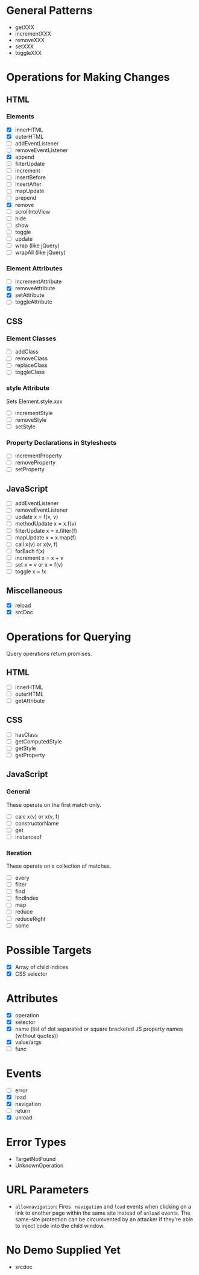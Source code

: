 # General Patterns
- getXXX
- incrementXXX
- removeXXX
- setXXX
- toggleXXX

# Operations for Making Changes
## HTML
### Elements
- [x] innerHTML
- [x] outerHTML
- [ ] addEventListener
- [ ] removeEventListener
- [x] append
- [ ] filterUpdate
- [ ] increment
- [ ] insertBefore
- [ ] insertAfter
- [ ] mapUpdate
- [ ] prepend
- [x] remove
- [ ] scrollIntoView
- [ ] hide
- [ ] show
- [ ] toggle
- [ ] update
- [ ] wrap (like jQuery)
- [ ] wrapAll (like jQuery)

### Element Attributes
- [ ] incrementAttribute
- [x] removeAttribute
- [x] setAttribute
- [ ] toggleAttribute

## CSS
### Element Classes
- [ ] addClass
- [ ] removeClass
- [ ] replaceClass
- [ ] toggleClass

### style Attribute
Sets Element.style.xxx
- [ ] incrementStyle
- [ ] removeStyle
- [ ] setStyle

### Property Declarations in Stylesheets
- [ ] incrementProperty
- [ ] removeProperty
- [ ] setProperty

## JavaScript
- [ ] addEventListener
- [ ] removeEventListener
- [ ] update	x = f(x, v)
- [ ] methodUpdate	x = x.f(v)
- [ ] filterUpdate	x = x.filter(f)
- [ ] mapUpdate	x = x.map(f)
- [ ] call		x(v) or x(v, f)
- [ ] forEach	f(x)
- [ ] increment	x = x + v
- [ ] set		x = v or x = f(v)
- [ ] toggle	x = !x

## Miscellaneous
- [x] reload
- [x] srcDoc

# Operations for Querying
Query operations return promises.

## HTML
- [ ] innerHTML
- [ ] outerHTML
- [ ] getAttribute

## CSS
- [ ] hasClass
- [ ] getComputedStyle
- [ ] getStyle
- [ ] getProperty

## JavaScript
### General
These operate on the first match only.
- [ ] calc	x(v) or x(v, f)
- [ ] constructorName
- [ ] get
- [ ] instanceof

### Iteration
These operate on a collection of matches.
- [ ] every
- [ ] filter
- [ ] find
- [ ] findIndex
- [ ] map
- [ ] reduce
- [ ] reduceRight
- [ ] some

# Possible Targets
- [x] Array of child indices
- [x] CSS selector

# Attributes
- [x] operation
- [x] selector
- [x] name (list of dot separated or square bracketed JS property names (without quotes))
- [x] value/args
- [ ] func

# Events
- [ ] error
- [x] load
- [x] navigation
- [ ] return
- [x] unload

# Error Types
- TargetNotFound
- UnknownOperation

# URL Parameters
- `allownavigation`: Fires ` navigation` and `load` events when clicking on a link to another page within the same site instead of `unload` events. The same-site protection can be circumvented by an attacker if they're able to inject code into the child window.

# No Demo Supplied Yet
- srcdoc
